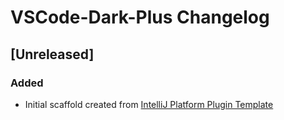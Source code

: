 <!-- Keep a Changelog guide -> https://keepachangelog.com -->

# VSCode-Dark-Plus Changelog

## [Unreleased]
### Added
- Initial scaffold created from [IntelliJ Platform Plugin Template](https://github.com/JetBrains/intellij-platform-plugin-template)
